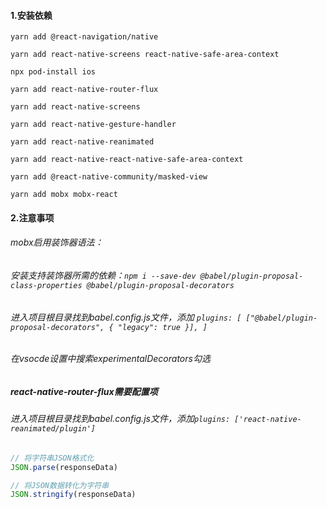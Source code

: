 
#### 1.安装依赖

`yarn add @react-navigation/native`

`yarn add react-native-screens react-native-safe-area-context`

`npx pod-install ios`

`yarn add react-native-router-flux`

`yarn add react-native-screens`

`yarn add react-native-gesture-handler`

`yarn add react-native-reanimated`

`yarn add react-native-react-native-safe-area-context`

`yarn add @react-native-community/masked-view`

`yarn add mobx mobx-react`



#### 2.注意事项

###### mobx启用装饰器语法：

###### 安装支持装饰器所需的依赖：`npm i --save-dev @babel/plugin-proposal-class-properties @babel/plugin-proposal-decorators`



###### 进入项目根目录找到babel.config.js文件，添加 `plugins: [ ["@babel/plugin-proposal-decorators", { "legacy": true }], ]`



###### 在vsocde设置中搜索experimentalDecorators勾选



##### react-native-router-flux需要配置项

###### 进入项目根目录找到babel.config.js文件，添加`plugins: ['react-native-reanimated/plugin']`





```jsx
// 将字符串JSON格式化
JSON.parse(responseData)

// 将JSON数据转化为字符串
JSON.stringify(responseData)
```





